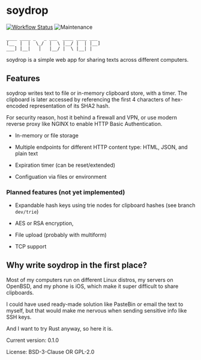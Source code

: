 # soydrop

[![Workflow Status](https://github.com/artnoi43/soydrop/workflows/main/badge.svg)](https://github.com/artnoi43/soydrop/actions?query=workflow%3A%22main%22)
![Maintenance](https://img.shields.io/badge/maintenance-activly--developed-brightgreen.svg)

```text
____ ____ _   _ ___  ____ ____ ___
[__  |  |  \_/  |  \ |__/ |  | |__]
___] |__|   |   |__/ |  \ |__| |
```

soydrop is a simple web app for sharing texts across different computers.

## Features

soydrop writes text to file or in-memory clipboard store, with a timer.
The clipboard is later accessed by referencing the first 4 characters of
hex-encoded representation of its SHA2 hash.

For security reason, host it behind a firewall and VPN, or use modern reverse proxy
like NGINX to enable HTTP Basic Authentication.

- In-memory or file storage

- Multiple endpoints for different HTTP content type: HTML, JSON, and plain text

- Expiration timer (can be reset/extended)

- Configuation via files or environment

### Planned features (not yet implemented)

- Expandable hash keys using trie nodes for clipboard hashes (see branch `dev/trie`)

- AES or RSA encryption,

- File upload (probably with multiform)

- TCP support

## Why write soydrop in the first place?

Most of my computers run on different Linux distros, my servers on OpenBSD,
and my phone is iOS, which make it super difficult to share clipboards.

I could have used ready-made solution like PasteBin or email the text to myself,
but that would make me nervous when sending sensitive info like SSH keys.

And I want to try Rust anyway, so here it is.

Current version: 0.1.0

License: BSD-3-Clause OR GPL-2.0
